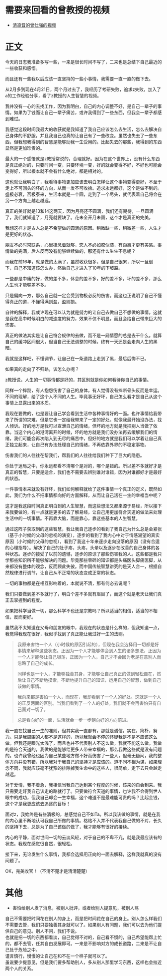 # 需要来回看的曾教授的视频
* [清凉音的曾仕强的视频](https://www.bilibili.com/video/BV1xS4y1T7TF?p=1)

# 正文
今天的日志我准备多写一些，一来是很长时间不写了，二来也是总结下自己最近的一些收获和感悟。

而且还有一些我以后应该一直坚持的一些小事情，我需要一直一直的做下去。

从2月多到现在4月21日，两个月过去了，我经历了考研失败，追求z失败，加入了a的工作经验分享，看了z教授的人生智慧的视频。

我并没有一心的去找工作，因为我明白，自己的内心调整不好，是自己一辈子的事情。如果为了钱而让自己一辈子痛苦，或许我得到了一些东西，但我会一辈子都感到难过。

我感觉这段时间我最大的收获就是我知道了我自己应该怎么去生活，怎么去解决自己身体的不舒服，并且我自己也真的让自己有了一些改变。虽然也失去了一些东西，但我想我得到的智慧是能够助我一生受用的。比起失去的那些，我得到的东西显然是更加珍贵的。

最大的一个感悟就是z教授常说的，合理就好。因为在这个世界上，没有什么东西是真正绝对的，只要时间一变，只要环境一变，好的就会变得不好，不好也可能会变得好，所以根本就不会有什么绝对，都是相对的。

这也就让我明白了，我看待事物更加应该去明白怎样让这个事物变得更好，不至于走上不可回头的坏的方向，从而一发不可收拾。追求永远都好，这个是做不到的。盛极必衰，否极泰来，生活本就是一个圆，走到了一个尽头，就代表着自己将会在另一个方向上越走越远。

真正的美好就是13和14这两天，因为月亮还不圆满，我们还有期待，一旦圆满了，我们就知道了，月亮就要缺了。花未全开月未圆，这个才是真正的完美。

我想这样才是古人总是不希望做的圆满的原因。稍微缺一些，稍微差一些，人生才是更好的状态。

朋友不必时常联系，心里挂念着就够，恋人不必如胶似漆，有距离才更有美感。事情做的完满，后人反而没有能够继续做的，那还有什么生生不息呢？

而我在前16年，就是做的太满了，虽然收获很多，但是自己很累，所以一旦倒下，自己不知道该怎么办，然后自己才进入了10年的下坡路。

一些都是中庸的好，做的差不多，休息的差不多，好的差不多，坏的差不多，那么人生也才能够差不多。

只是偏向一方，那么自己就一定会受到物极必反的伤害。而这也正说明了自己不懂得真正的道，不懂得满则盈，盈则损。

自律的解释，我或许现在可以认为就是努力的让自己去做自己不想做的事情。这就是我在高中时候明白的减速度的努力，效果不仅不明显，而且会给自己带来巨大的伤害。

真正的做法其实是让自己符合规律的去做，而不是一厢情愿的总是去干什么。就算自己的缓冲区间很大，但当自己无法调整的时候，终有一天还是会走向人生的黑暗。

我就是这样吧，不懂调节，让自己在一条道路上走到了黑，最后后悔不已。

如果真的走向了不归路，该怎么办呢？

z教授说，人生的一切事情都是好的，其区别就是你如何看待你自己的事情。

同样一个摔跤，有人抱怨伤害了自己的身体，有人觉得没有摔断骨头反而是幸运。不同的理解，给了这个人不同的人生。毕竟事无好坏，自己怎么看才是自己从这个事情上显露出来的本质。

我现在要做的，也是要让自己学会看到生活中各种事情好的一面。也许事情给我带来了所谓的灾难，但是它也一定给我带来了一定的好处。就像我最开始没办法，找人倾诉。好的地方是我可以宣泄自己的情绪，但坏的地方就是我把别人当做了依靠。当这个内心的港湾离开的时候，坏的地方就是我们没办法再去缓解我们的情绪，我们可能会再次陷入到无尽的痛苦中，但好的地方就是我们可以学着让自己真正独立起来，让自己有办法处理自己的情绪，不再依靠外界的不稳定事物。

伤害我们的人往往在帮我们，帮我们的人往往给我们种下了巨大的隐患。

你处于迷局之中，你永远都看不清哪个是对的，哪个是错的。所以差不多就好才是真正的智慧，只要是适合，我们也不需要去辨别谁对谁错，因为对谁都好才是最好的状态。

一件事情本来就没有好坏，我们如何解释就给了这件事情一个真正的定义，既然如此，我们为什么不把事情都向好的方面解释，从而让自己活在一生的幸福当中呢？

这才是我这段时间真正明白到的人生智慧，而这些想法又都来源于易经，所以接下来我要做的，有一点就是更多的去了解易经，让自己用更加符合天道的做法来处理生活中的一切事情。不再靠大脑，而是靠心，靠这些基本的人生智慧。

通过这阵子获取到的这些智慧，我让我自己逐步的看到了我自己为什么总是会紧张（基于小时候的父母的忽视的演变），逐步的看到了我内心中对于情感渴望的真实原因（小时候的父母的忽视），看到了我这十年来逐步走向没落的原因（没有合适的心理指导）。解决了自己的肚子疼，头疼，头晕以及逐步在改善的自己身体的各种状态。逐步的接受了以前的遗憾，逐步的原谅了那些伤害我的人。这些都是我只学那些知识所不能够解决的问题。毕竟那些零碎的知识都是头痛医头脚痛医脚，从来都没有整体的观念，反而顾此失彼。而中国传统智慧讲究的是天人合一，根据自然规律进行调节，让自己从不正常的状态变成正常的状态。

一切的事物都是在相互影响着的，本就说不清，那有何必去说呢？

我们只要做到差不多就行了，明白个差不多就有眉目了，而这个就是老天让我们真正去掌握到的程度。

如果把科学当做一切，那么科学不也还是宗教吗？所以适当的相信，适当的不相信，反而更好。

虽然我不太知道在父母和朋友的眼中，我现在的状态是什么样的，但我知道一点，我觉得我现在很好，我似乎找到了真正能让我过好一生的法则。

> 我原来害怕一个人（小时候的原因引起的），但现在我会选择用一切都是好事情来解释这些状态。正因为一个人才能够体会到人生的诸多想法，正因为一个人才能够让自己坦荡，正因为一个人，自己才不会因为老是在意别人而忽略了自己的成长。
> 
> 同样也是一个人，才能够独善其身，才能够让自己真正的做到轻松自在，然后让自己不断地摸索，不断地提升自己的知识，运用自己的智慧，做到自己该做的事情。
> 
> 我向来都是害怕一个人，而现在，我却看到了一个人的好处。这就是一个人的正反两面的区别。当我们看到了一个人的好处，我们就不会再害怕只有自己面对一切了。
> 
> 总是看向好的一面，生活就会一步一步朝向好的方向前进。

我一直在找自己一生的准则，但其实我一直都有，那就是诚信，实在，简朴，努力。只是我周围的人都不是这样的，所以我就会不停的怀疑我是不是不应该这么做。但我还是眼光太浅了，而且也并不代表别人不这么做，我就不能这么做。我做的是符合天道的，我做的是能够给更多人带来幸福的，那么我做这些就是没有问题的。也许我曾经也因为自己某些地方做不好而伤害了一些人，但毫无疑问，我的整体方向并没有错，所以我对于我自己的坚持才是应该的。道不同不相为谋，如果理念不同，我就应该毫不犹豫的排除掉我生命中的这些人，很简单，走下去只会越走越远。

对于爱情，我不着急，我相信当我自己达到某个程度的时候，该来的自会到来。我只需要走好我自己该走的路就行了。只要做符合天道的事情，也许我不会得到世人眼中的成功，但我自己却会一生幸福，这个难道不是最难能可贵的吗？比起金钱，这个才是我更应该去追逐的目标！

面对z，我始终是有些消极的，总感觉自己不如Ta。所以我该做的事情，就是在我的内心里不断地认可我自己所做的事情。格格不入并不代表我自己做的不对，长久的坚持下去，总是为了自己该做的做了，我才能够有很好的接续。

内心的平静，面对世间一切的云淡风轻，对于自己的不卑不亢，就是我最应该有的状态。我现在感觉很自然，很轻松。

接下来，无论发生什么事情，我都会选择用正向的一面去解释，这样我就真的没有问题了。

OK，完美收官！（不清不楚才是清清楚楚）

# 其他
* 害怕给别人发了消息，被别人批评，或者给别人提意见，被别人骂

自己不需要把时间花在别人的身上，而是把时间花在自己的身上。别人怎么样我们不需要去管，我们只要独善其身就可以了。如果别人有问题，我们可以去为他们提供自己的意见。别人不问，我们不说。  
也就是把一切的东西都看淡，自己觉得不对的，自己看不惯的，自己希望能帮上忙的，都不去管，任其自由发展即可。一来是不影响对方的成长道路，二来是不让自己处于危险之中。  
谨言慎行，慢慢的让自己在和不在一个样子就可以了。  
虽说要少提意见，但是我们要多帮助别人，多从别人那里学习东西，这样也会拉近两个人的关系。  